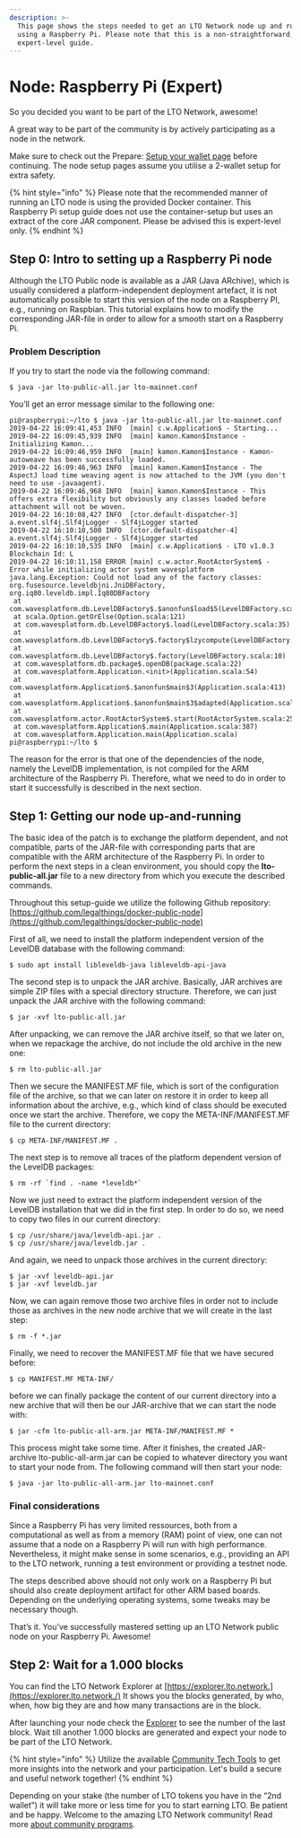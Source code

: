```yaml
---
description: >-
  This page shows the steps needed to get an LTO Network node up and running
  using a Raspberry Pi. Please note that this is a non-straightforward,
  expert-level guide.
---
```


# Node: Raspberry Pi \(Expert\)

So you decided you want to be part of the LTO Network, awesome!

A great way to be part of the community is by actively participating as a node in the network.

Make sure to check out the Prepare: [Setup your wallet page](prepare-setup-your-wallet.md) before continuing. The node setup pages assume you utilise a 2-wallet setup for extra safety.

{% hint style="info" %}
Please note that the recommended manner of running an LTO node is using the provided Docker container. This Raspberry Pi setup guide does not use the container-setup but uses an extract of the core JAR component. Please be advised this is expert-level only.
{% endhint %}

## **Step 0:** Intro to setting up a **Raspberry Pi node**

Although the LTO Public node is available as a JAR \(Java ARchive\), which is usually considered a platform-independent deployment artefact, it is not automatically possible to start this version of the node on a Raspberry PI, e.g., running on Raspbian. This tutorial explains how to modify the corresponding JAR-file in order to allow for a smooth start on a Raspberry Pi.

### **Problem Description**

If you try to start the node via the following command:

```text
$ java -jar lto-public-all.jar lto-mainnet.conf
```

You’ll get an error message similar to the following one:

```text
pi@raspberrypi:~/lto $ java -jar lto-public-all.jar lto-mainnet.conf
2019-04-22 16:09:41,453 INFO  [main] c.w.Application$ - Starting...
2019-04-22 16:09:45,939 INFO  [main] kamon.Kamon$Instance - Initializing Kamon...
2019-04-22 16:09:46,959 INFO  [main] kamon.Kamon$Instance - Kamon-autoweave has been successfully loaded.
2019-04-22 16:09:46,963 INFO  [main] kamon.Kamon$Instance - The AspectJ load time weaving agent is now attached to the JVM (you don't need to use -javaagent).
2019-04-22 16:09:46,968 INFO  [main] kamon.Kamon$Instance - This offers extra flexibility but obviously any classes loaded before attachment will not be woven.
2019-04-22 16:10:08,427 INFO  [ctor.default-dispatcher-3] a.event.slf4j.Slf4jLogger - Slf4jLogger started
2019-04-22 16:10:10,500 INFO  [ctor.default-dispatcher-4] a.event.slf4j.Slf4jLogger - Slf4jLogger started
2019-04-22 16:10:10,535 INFO  [main] c.w.Application$ - LTO v1.0.3 Blockchain Id: L
2019-04-22 16:10:11,158 ERROR [main] c.w.actor.RootActorSystem$ - Error while initializing actor system wavesplatform
java.lang.Exception: Could not load any of the factory classes: org.fusesource.leveldbjni.JniDBFactory, org.iq80.leveldb.impl.Iq80DBFactory
 at com.wavesplatform.db.LevelDBFactory$.$anonfun$load$5(LevelDBFactory.scala:35)
 at scala.Option.getOrElse(Option.scala:121)
 at com.wavesplatform.db.LevelDBFactory$.load(LevelDBFactory.scala:35)
 at com.wavesplatform.db.LevelDBFactory$.factory$lzycompute(LevelDBFactory.scala:10)
 at com.wavesplatform.db.LevelDBFactory$.factory(LevelDBFactory.scala:10)
 at com.wavesplatform.db.package$.openDB(package.scala:22)
 at com.wavesplatform.Application.<init>(Application.scala:54)
 at com.wavesplatform.Application$.$anonfun$main$3(Application.scala:413)
 at com.wavesplatform.Application$.$anonfun$main$3$adapted(Application.scala:387)
 at com.wavesplatform.actor.RootActorSystem$.start(RootActorSystem.scala:25)
 at com.wavesplatform.Application$.main(Application.scala:387)
 at com.wavesplatform.Application.main(Application.scala)
pi@raspberrypi:~/lto $
```

The reason for the error is that one of the dependencies of the node, namely the LevelDB implementation, is not compiled for the ARM architecture of the Raspberry Pi. Therefore, what we need to do in order to start it successfully is described in the next section.

## **Step 1: Getting our node up-and-running**

The basic idea of the patch is to exchange the platform dependent, and not compatible, parts of the JAR-file with corresponding parts that are compatible with the ARM architecture of the Raspberry Pi. In order to perform the next steps in a clean environment, you should copy the **lto-public-all.jar** file to a new directory from which you execute the described commands.

Throughout this setup-guide we utilize the following Github repository: [https://github.com/legalthings/docker-public-node](https://github.com/legalthings/docker-public-node)

First of all, we need to install the platform independent version of the LevelDB database with the following command:

```text
$ sudo apt install libleveldb-java libleveldb-api-java
```

The second step is to unpack the JAR archive. Basically, JAR archives are simple ZIP files with a special directory structure. Therefore, we can just unpack the JAR archive with the following command:

```text
$ jar -xvf lto-public-all.jar
```

After unpacking, we can remove the JAR archive itself, so that we later on, when we repackage the archive, do not include the old archive in the new one:

```text
$ rm lto-public-all.jar
```

Then we secure the MANIFEST.MF file, which is sort of the configuration file of the archive, so that we can later on restore it in order to keep all information about the archive, e.g., which kind of class should be executed once we start the archive. Therefore, we copy the META-INF/MANIFEST.MF file to the current directory:

```text
$ cp META-INF/MANIFEST.MF .
```

The next step is to remove all traces of the platform dependent version of the LevelDB packages:

```text
$ rm -rf `find . -name *leveldb*`
```

Now we just need to extract the platform independent version of the LevelDB installation that we did in the first step. In order to do so, we need to copy two files in our current directory:

```text
$ cp /usr/share/java/leveldb-api.jar .
$ cp /usr/share/java/leveldb.jar .
```

And again, we need to unpack those archives in the current directory:

```text
$ jar -xvf leveldb-api.jar
$ jar -xvf leveldb.jar
```

Now, we can again remove those two archive files in order not to include those as archives in the new node archive that we will create in the last step:

```text
$ rm -f *.jar
```

Finally, we need to recover the MANIFEST.MF file that we have secured before:

```text
$ cp MANIFEST.MF META-INF/
```

before we can finally package the content of our current directory into a new archive that will then be our JAR-archive that we can start the node with:

```text
$ jar -cfm lto-public-all-arm.jar META-INF/MANIFEST.MF *
```

This process might take some time. After it finishes, the created JAR-archive lto-public-all-arm.jar can be copied to whatever directory you want to start your node from. The following command will then start your node:

```text
$ java -jar lto-public-all-arm.jar lto-mainnet.conf
```

### Final considerations

Since a Raspberry Pi has very limited ressources, both from a computational as well as from a memory \(RAM\) point of view, one can not assume that a node on a Raspberry Pi will run with high performance. Nevertheless, it might make sense in some scenarios, e.g., providing an API to the LTO network, running a test environment or providing a testnet node.

The steps described above should not only work on a Raspberry Pi but should also create deployment artifact for other ARM based boards. Depending on the underlying operating systems, some tweaks may be necessary though.

That’s it. You’ve successfully mastered setting up an LTO Network public node on your Raspberry Pi. Awesome!

## **Step 2: Wait for a 1.000 blocks**

You can find the LTO Network Explorer at [https://explorer.lto.network.](https://explorer.lto.network./) It shows you the blocks generated, by who, when, how big they are and how many transactions are in the block.

After launching your node check the [Explorer](https://explorer.lto.network) to see the number of the last block. Wait till another 1.000 blocks are generated and expect your node to be part of the LTO Network.

{% hint style="info" %}
Utilize the available [Community Tech Tools](https://blog.lto.network/distributed-workforce-community-dao-level-up/#tech-lab) to get more insights into the network and your participation. Let's build a secure and useful network together!
{% endhint %}

Depending on your stake \(the number of LTO tokens you have in the “2nd wallet”\) it will take more or less time for you to start earning LTO. Be patient and be happy. Welcome to the amazing LTO Network community! Read more [about community programs](https://blog.lto.network/distributed-workforce-community-dao-level-up/).

